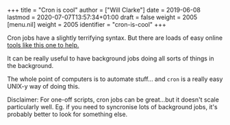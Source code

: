 +++
title = "Cron is cool"
author = ["Will Clarke"]
date = 2019-06-08
lastmod = 2020-07-07T13:57:34+01:00
draft = false
weight = 2005
[menu.nil]
  weight = 2005
  identifier = "cron-is-cool"
+++

Cron jobs have a slightly terrifying syntax.
But there are loads of easy online [tools like this one to help.](https://crontab-generator.org/)

It can be really useful to have background jobs doing all sorts of things in the background.

The whole point of computers is to automate stuff... and `cron` is a really easy UNIX-y way of doing this.

Disclaimer: For one-off scripts, cron jobs can be great...but it doesn't scale particularly well. Eg. if you need to syncronise lots of background jobs, it's probably better to look for something else.
